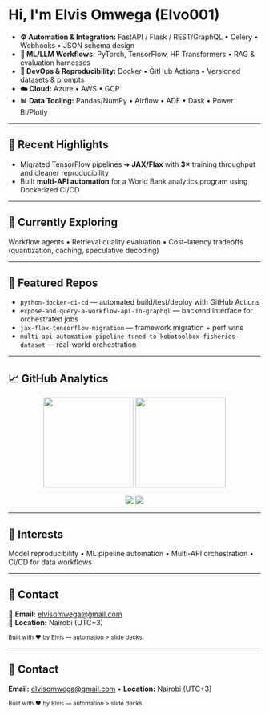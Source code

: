 # Hi, I'm **Elvis Omwega** (Elvo001)

- **⚙️ Automation & Integration:** FastAPI / Flask / REST/GraphQL • Celery • Webhooks • JSON schema design  
- **🧠 ML/LLM Workflows:** PyTorch, TensorFlow, HF Transformers • RAG & evaluation harnesses  
- **🧪 DevOps & Reproducibility:** Docker • GitHub Actions • Versioned datasets & prompts  
- **☁️ Cloud:** Azure • AWS • GCP  
- **📊 Data Tooling:** Pandas/NumPy • Airflow • ADF • Dask • Power BI/Plotly  

---

## 🔭 Recent Highlights
- Migrated TensorFlow pipelines ➜ **JAX/Flax** with **3×** training throughput and cleaner reproducibility  
- Built **multi-API automation** for a World Bank analytics program using Dockerized CI/CD  

---

## 🧪 Currently Exploring
Workflow agents • Retrieval quality evaluation • Cost–latency tradeoffs (quantization, caching, speculative decoding)

---

## 📌 Featured Repos
- `python-docker-ci-cd` — automated build/test/deploy with GitHub Actions  
- `expose-and-query-a-workflow-api-in-graphql` — backend interface for orchestrated jobs  
- `jax-flax-tensorflow-migration` — framework migration + perf wins  
- `multi-api-automation-pipeline-tuned-to-kobotoolbox-fisheries-dataset` — real-world orchestration  

---

## 📈 GitHub Analytics

<p align="center">
  <img height="180em" src="https://github-readme-stats.vercel.app/api?username=Elvo001&show_icons=true&theme=tokyonight&hide_border=true&include_all_commits=true&count_private=true&hide=stars,issues,contribs" />
  <img height="180em" src="https://github-readme-stats.vercel.app/api/top-langs/?username=Elvo001&layout=compact&theme=tokyonight&hide_border=true&hide=jupyter%20notebook" />
</p>

<p align="center">
  <img src="https://github-profile-summary-cards.vercel.app/api/cards/profile-details?username=Elvo001&theme=tokyonight" />
  <img src="https://github-profile-summary-cards.vercel.app/api/cards/productive-time?username=Elvo001&theme=tokyonight&utcOffset=3" />
</p>

---

## 🧩 Interests
Model reproducibility • ML pipeline automation • Multi-API orchestration • CI/CD for data workflows

---

## 🤝 Contact
📧 **Email:** elvisomwega@gmail.com  
📍 **Location:** Nairobi (UTC+3)

<sub>Built with ❤️ by Elvis — automation > slide decks.</sub>



---

## 🤝 Contact
**Email:** elvisomwega@gmail.com • **Location:** Nairobi (UTC+3)

<sub>Built with ❤️ by Elvis — automation > slide decks.</sub>

